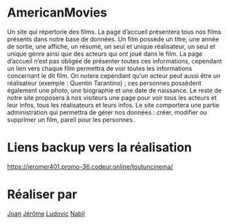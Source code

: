 # AmericanMovies

Un site qui répertorie des films. La page d’accueil présentera tous nos films présents dans notre base de données.
Un film possède un titre, une année de sortie, une affiche, un résumé, un seul et unique réalisateur, un seul et unique genre ainsi que des acteurs qui ont joué dans le film. La page d’accueil n’est pas obligée de présenter toutes ces informations, cependant un lien vers chaque film permettra de voir toutes les informations concernant le dit film.
On notera cependant qu’un acteur peut aussi être un réalisateur (exemple : Quentin Tarantino) ; ces personnes possèdent également une photo, une biographie et une date de naissance.
Le reste de notre site proposera à nos visiteurs une page pour voir tous les acteurs et leur infos, tous les réalisateurs et leurs infos.
Le site comportera une partie administration qui permettra de gérer nos données : créer, modifier ou supprimer un film, pareil pour les personnes.


# Liens backup vers la réalisation

https://jeromer401.promo-36.codeur.online/toutuncinema/

# Réaliser par

<span><a href='https://github.com/joansor'>Joan</a></span>
<span><a href='https://github.com/HelixFix'>Jérôme</a></span>
<span><a href='https://github.com/ludooo2002'>Ludovic</a></span>
<span><a href='https://github.com/BigNeb'>Nabil</a></span>
